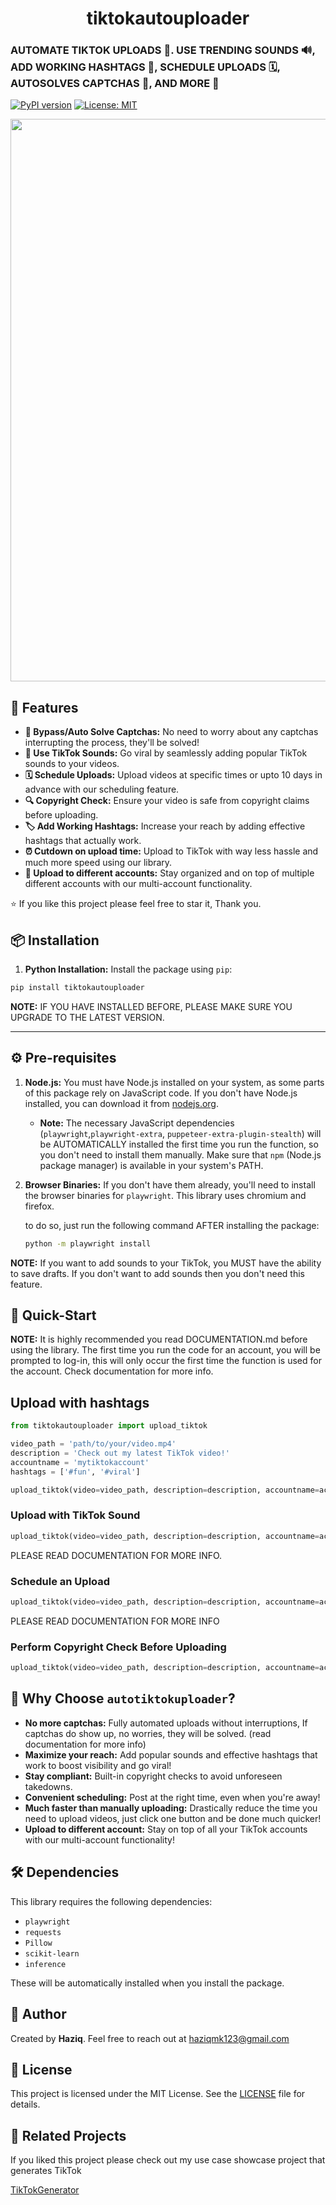 <div align="center">
  <h1>tiktokautouploader</h1>
</div>


### AUTOMATE TIKTOK UPLOADS 🤖. USE TRENDING SOUNDS 🔊, ADD WORKING HASHTAGS 💯, SCHEDULE UPLOADS 🗓️, AUTOSOLVES CAPTCHAS 🧠, AND MORE 🎁

[![PyPI version](https://img.shields.io/pypi/v/tiktokautouploader.svg)](https://pypi.org/project/tiktokautouploader/)  [![License: MIT](https://img.shields.io/badge/License-MIT-yellow.svg)](https://opensource.org/licenses/MIT)


<p align="center">
  <img src="READMEimage/READMEGIF.gif" alt="" width="900"/>
</p>

## 🚀 Features

- **🔐 Bypass/Auto Solve Captchas:** No need to worry about any captchas interrupting the process, they'll be solved!
- **🎵 Use TikTok Sounds:** Go viral by seamlessly adding popular TikTok sounds to your videos.
- **🗓 Schedule Uploads:** Upload videos at specific times or upto 10 days in advance with our scheduling feature.
- **🔍 Copyright Check:** Ensure your video is safe from copyright claims before uploading.
- **🏷 Add Working Hashtags:** Increase your reach by adding effective hashtags that actually work.
- **⏰ Cutdown on upload time:** Upload to TikTok with way less hassle and much more speed using our library.
- **📝 Upload to different accounts:** Stay organized and on top of multiple different accounts with our multi-account functionality.

⭐️ If you like this project please feel free to star it, Thank you.

## 📦 Installation

1. **Python Installation:** Install the package using `pip`:

```bash
pip install tiktokautouploader
```

**NOTE:** IF YOU HAVE INSTALLED BEFORE, PLEASE MAKE SURE YOU UPGRADE TO THE LATEST VERSION.

---

## ⚙️ Pre-requisites

1. **Node.js:** You must have Node.js installed on your system, as some parts of this package rely on JavaScript code. If you don't have Node.js installed, you can download it from [nodejs.org](https://nodejs.org/).

   - **Note:** The necessary JavaScript dependencies (`playwright`,`playwright-extra`, `puppeteer-extra-plugin-stealth`) will be AUTOMATICALLY installed the first time you run the function, so you don't need to install them manually. Make sure that `npm` (Node.js package manager) is available in your system's PATH.


2. **Browser Binaries:** If you don't have them already, you'll need to install the browser binaries for `playwright`. This library uses chromium and firefox.

     to do so, just run the following command AFTER installing the package:
        
    ```bash
    python -m playwright install
    ```

**NOTE:** If you want to add sounds to your TikTok, you MUST have the ability to save drafts. If you don't want to add sounds then you don't need this feature.


## 📝 Quick-Start

**NOTE:** It is highly recommended you read DOCUMENTATION.md before using the library.
The first time you run the code for an account, you will be prompted to log-in, this will only occur the first time the function is used for the account. Check documentation for more info.

## Upload with hashtags

```python
from tiktokautouploader import upload_tiktok

video_path = 'path/to/your/video.mp4'
description = 'Check out my latest TikTok video!'
accountname = 'mytiktokaccount'
hashtags = ['#fun', '#viral']

upload_tiktok(video=video_path, description=description, accountname=accountname, hashtags=hashtags)

```

### Upload with TikTok Sound

```python
upload_tiktok(video=video_path, description=description, accountname=accountname, sound_name='trending_sound', sound_aud_vol='main')
```

PLEASE READ DOCUMENTATION FOR MORE INFO.

### Schedule an Upload

```python
upload_tiktok(video=video_path, description=description, accountname=accountname, schedule='03:10', day=11)
```

PLEASE READ DOCUMENTATION FOR MORE INFO

### Perform Copyright Check Before Uploading

```python
upload_tiktok(video=video_path, description=description, accountname=accountname, hashtags=hashtags, copyrightcheck=True)
```

## 🎯 Why Choose `autotiktokuploader`?

- **No more captchas:** Fully automated uploads without interruptions, If captchas do show up, no worries, they will be solved. (read documentation for more info)
- **Maximize your reach:** Add popular sounds and effective hashtags that work to boost visibility and go viral!
- **Stay compliant:** Built-in copyright checks to avoid unforeseen takedowns.
- **Convenient scheduling:** Post at the right time, even when you're away!
- **Much faster than manually uploading:** Drastically reduce the time you need to upload videos, just click one button and be done much quicker!
- **Upload to different account:** Stay on top of all your TikTok accounts with our multi-account functionality!

## 🛠 Dependencies

This library requires the following dependencies:

- `playwright`
- `requests`
- `Pillow`
- `scikit-learn`
- `inference`

These will be automatically installed when you install the package.

## 👤 Author

Created by **Haziq**. Feel free to reach out at [haziqmk123@gmail.com](mailto:haziqmk123@gmail.com)

## 📄 License

This project is licensed under the MIT License. See the [LICENSE](LICENSE.md) file for details.

## 📮 Related Projects

If you liked this project please check out my use case showcase project that generates TikTok

[TikTokGenerator](https://github.com/haziq-exe/TikTokGenerator)

